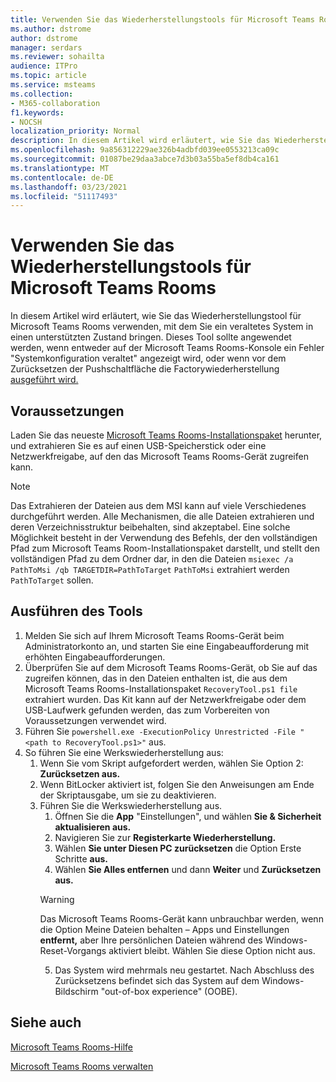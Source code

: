 ```yaml
---
title: Verwenden Sie das Wiederherstellungstools für Microsoft Teams Rooms
ms.author: dstrome
author: dstrome
manager: serdars
ms.reviewer: sohailta
audience: ITPro
ms.topic: article
ms.service: msteams
ms.collection:
- M365-collaboration
f1.keywords:
- NOCSH
localization_priority: Normal
description: In diesem Artikel wird erläutert, wie Sie das Wiederherstellungstool für Microsoft Teams Rooms verwenden, mit dem Sie ein veraltetes System in einen unterstützten Zustand bringen.
ms.openlocfilehash: 9a856312229ae326b4adbfd039ee0553213ca09c
ms.sourcegitcommit: 01087be29daa3abce7d3b03a55ba5ef8db4ca161
ms.translationtype: MT
ms.contentlocale: de-DE
ms.lasthandoff: 03/23/2021
ms.locfileid: "51117493"
---
```

# <a name="use-the-microsoft-teams-rooms-recovery-tool"></a>Verwenden Sie das Wiederherstellungstools für Microsoft Teams Rooms

In diesem Artikel wird erläutert, wie Sie das Wiederherstellungstool für Microsoft Teams Rooms verwenden, mit dem Sie ein veraltetes System in einen unterstützten Zustand bringen. Dieses Tool sollte angewendet werden, wenn entweder auf der Microsoft Teams Rooms-Konsole ein Fehler "Systemkonfiguration veraltet" angezeigt wird, oder wenn vor dem Zurücksetzen der Pushschaltfläche die Factorywiederherstellung [ausgeführt wird.](./rooms-operations.md#microsoft-teams-rooms-reset-factory-restore)

## <a name="prerequisites"></a>Voraussetzungen

Laden Sie das neueste [Microsoft Teams Rooms-Installationspaket](https://go.microsoft.com/fwlink/?linkid=851168) herunter, und extrahieren Sie es auf einen USB-Speicherstick oder eine Netzwerkfreigabe, auf den das Microsoft Teams Rooms-Gerät zugreifen kann.

> [!NOTE]
> Das Extrahieren der Dateien aus dem MSI kann auf viele Verschiedenes durchgeführt werden. Alle Mechanismen, die alle Dateien extrahieren und deren Verzeichnisstruktur beibehalten, sind akzeptabel. Eine solche Möglichkeit besteht in der Verwendung des Befehls, der den vollständigen Pfad zum Microsoft Teams Room-Installationspaket darstellt, und stellt den vollständigen Pfad zu dem Ordner dar, in den die Dateien `msiexec /a PathToMsi /qb TARGETDIR=PathToTarget` `PathToMsi` extrahiert werden `PathToTarget` sollen.

## <a name="running-the-tool"></a>Ausführen des Tools

1) Melden Sie sich auf Ihrem Microsoft Teams Rooms-Gerät beim Administratorkonto an, und starten Sie eine Eingabeaufforderung mit erhöhten Eingabeaufforderungen.
2) Überprüfen Sie auf dem Microsoft Teams Rooms-Gerät, ob Sie auf das zugreifen können, das in den Dateien enthalten ist, die aus dem Microsoft Teams Rooms-Installationspaket `RecoveryTool.ps1 file` extrahiert wurden. Das Kit kann auf der Netzwerkfreigabe oder dem USB-Laufwerk gefunden werden, das zum Vorbereiten von Voraussetzungen verwendet wird.
3) Führen Sie `powershell.exe -ExecutionPolicy Unrestricted -File "<path to RecoveryTool.ps1>"` aus.
4) So führen Sie eine Werkswiederherstellung aus:
   1. Wenn Sie vom Skript aufgefordert werden, wählen Sie Option 2: **Zurücksetzen aus.**
   2. Wenn BitLocker aktiviert ist, folgen Sie den Anweisungen am Ende der Skriptausgabe, um sie zu deaktivieren.
   3. Führen Sie die Werkswiederherstellung aus.
      1. Öffnen Sie die **App** "Einstellungen", und wählen **Sie & Sicherheit aktualisieren aus.**
      2. Navigieren Sie zur **Registerkarte Wiederherstellung.**
      3. Wählen **Sie unter Diesen PC zurücksetzen** die Option Erste Schritte **aus.**
      4. Wählen **Sie Alles entfernen** und dann **Weiter** und **Zurücksetzen aus.**
        > [!WARNING]
        > Das Microsoft Teams Rooms-Gerät kann unbrauchbar werden, wenn die Option Meine Dateien behalten – Apps und Einstellungen **entfernt,** aber Ihre persönlichen Dateien während des Windows-Reset-Vorgangs aktiviert bleibt. Wählen Sie diese Option nicht aus.
      5. Das System wird mehrmals neu gestartet. Nach Abschluss des Zurücksetzens befindet sich das System auf dem Windows-Bildschirm "out-of-box experience" (OOBE).



## <a name="see-also"></a>Siehe auch

[Microsoft Teams Rooms-Hilfe](https://support.office.com/article/Skype-Room-Systems-version-2-help-e667f40e-5aab-40c1-bd68-611fe0002ba2)

[Microsoft Teams Rooms verwalten](rooms-manage.md)